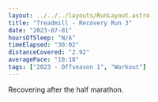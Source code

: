 ```yaml
---
layout: ../../../layouts/RunLayout.astro
title: "Treadmill - Recovery Run 3"
date: "2023-07-01"
hoursOfSleep: "N/A"
timeElapsed: "30:02"
distanceCovered: "2.92"
averagePace: "10:18"
tags: ["2023 - Offseason 1", "Workout"]
---
```


Recovering after the half marathon.
